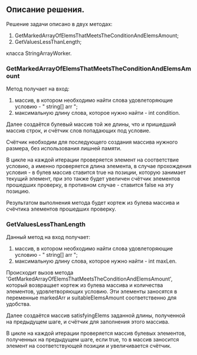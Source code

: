 ## Описание решения.

Решение задачи описано в двух методах:
 
 1. GetMarkedArrayOfElemsThatMeetsTheConditionAndElemsAmount;
 2. GetValuesLessThanLength;

класса StringArrayWorker.

### GetMarkedArrayOfElemsThatMeetsTheConditionAndElemsAmount

Метод получает на вход:

 1. массив, в котором необходимо найти слова удовлеторяющие условию - " string[] arr ";
 2. максимальную длину слова, которое нужно найти - int condition.

Далее создаётся булевый массив той же длины, что и пришедший массив строк, и счётчик слов попадающих под условие.

Счётчик необходим для последующего создания массива нужного размера, без использования лишней памяти.

В цикле на каждой итерации проверяется элемент на соответствие условию, а именно проверяется длина элемента, в случае прохождения условия - в булев массив ставится true на позиции, которую занимает текущий элемент, при это также будет увеличен счётчик элементов прошедших проверку, в противном случае - ставится false на эту позицию.

Результатом выполнения метода будет кортеж из булева массива и счёчтика элементов прошедших проверку.


### GetValuesLessThanLength

Данный метод на вход получает:

 1. массив, в котором необходимо найти слова удовлеторяющие условию - " string[] arr ";
 2. максимальную длину слова, которое нужно найти - int maxLen.

Происходит вызов метода 'GetMarkedArrayOfElemsThatMeetsTheConditionAndElemsAmount', который возвращает кортеж из булева массива и количества элементов, удовлетворяющих условию. Эти элементы заносятся в переменные markedArr и suitableElemsAmount соответственно для удобства.

Далее создаётся массив satisfyingElems заданной длины, полученной на предыдущем шаге, и счётчик для заполнения этого массива.

В цикле на каждой итерации проверяется массив булевых элементов, полученных на предыдущем шаге, если true, то в массив заносится элемент на соответствующей позиции и увеличивается счётчик.
